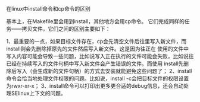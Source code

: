 在linux中install命令和cp命令的区别

基本上，在Makefile里会用到install，其他地方会用cp命令。
它们完成同样的任务——拷贝文件，它们之间的区别主要如下：

1、最重要的一点，如果目标文件存在，cp会先清空文件后往里写入新文件，而install则会先删除掉原先的文件然后写入新文件。这是因为往正在 使用的文件中写入内容可能会导致一些问题，比如说写入正在执行的文件可能会失败，比如说往已经在持续写入的文件句柄中写入新文件会产生错误的文件。而使用 install先删除后写入（会生成新的文件句柄）的方式去安装就能避免这些问题了；
2、install命令会恰当地处理文件权限的问题。比如说，install -c会把目标文件的权限设置为rwxr-xr-x；
3、install命令可以打印出更多更合适的debug信息，还会自动处理SElinux上下文的问题。